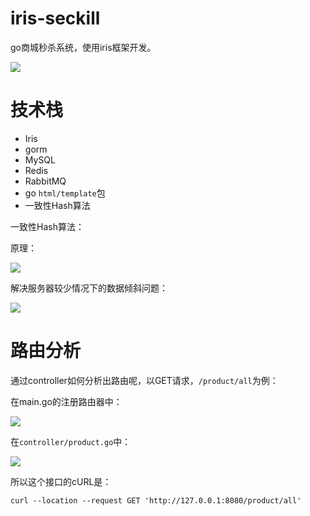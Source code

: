 # iris-seckill
go商城秒杀系统，使用iris框架开发。

![](https://img-qingbo.oss-cn-beijing.aliyuncs.com/img/20220708180238.png)

# 技术栈

- Iris
- gorm
- MySQL
- Redis
- RabbitMQ
- go `html/template`包
- 一致性Hash算法

一致性Hash算法：

原理：

![](https://img-qingbo.oss-cn-beijing.aliyuncs.com/img/20220802160050.png)

解决服务器较少情况下的数据倾斜问题：

![](https://img-qingbo.oss-cn-beijing.aliyuncs.com/img/20220802155034.png)



# 路由分析

通过controller如何分析出路由呢，以GET请求，`/product/all`为例：

在main.go的注册路由器中：

![](https://img-qingbo.oss-cn-beijing.aliyuncs.com/img/20220729173824.png)

在`controller/product.go`中：

![](https://img-qingbo.oss-cn-beijing.aliyuncs.com/img/20220729173903.png)

所以这个接口的cURL是：

```
curl --location --request GET 'http://127.0.0.1:8080/product/all'
```













